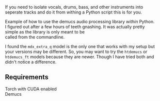 If you need to isolate vocals, drums, bass, and other instruments into seperate tracks and do it from withing a Python script
this is for you.

Example of how to use the demucs audio processing library *within* Python.  
I figured out after a few hours of teeth gnashing. It was actually pretty simple as the library is only meant to be  
called from the commandline.

I found the `mdx_extra_q` model is the only one that works with my setup but your versions may be different. So, you may
want to try the `htdemucs` or `htdemucs_ft` models because they are newer. Though I have tried both and didn't notice a difference.

## Requirements
Torch with CUDA enabled  
Demucs
